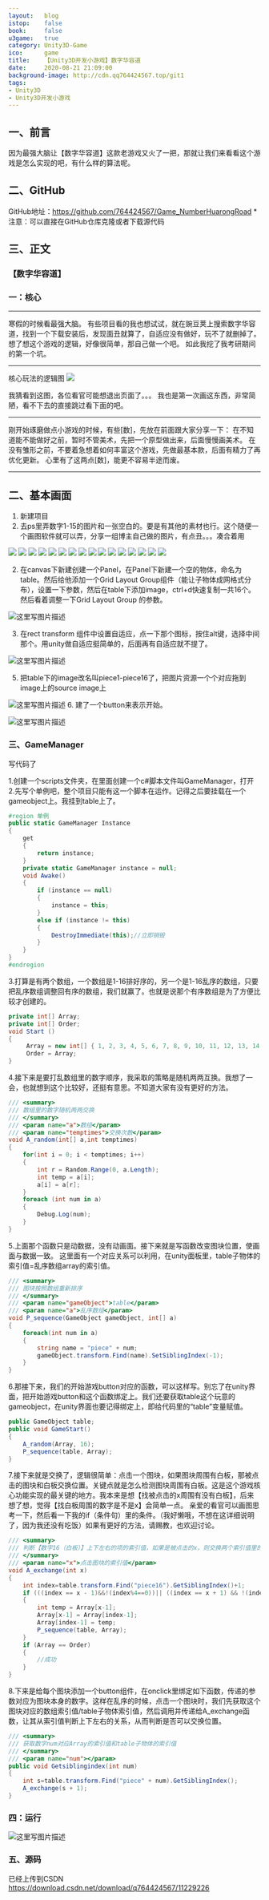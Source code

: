 ```yaml
---
layout:   blog
istop:	  false
book:	  false
u3game:	  true
category: Unity3D-Game
ico:	  game
title:    【Unity3D开发小游戏】数字华容道
date:     2020-08-21 21:09:00
background-image: http://cdn.qq764424567.top/git1
tags:
- Unity3D
- Unity3D开发小游戏
---
```


## 一、前言

因为最强大脑让【数字华容道】这款老游戏又火了一把，那就让我们来看看这个游戏是怎么实现的吧，有什么样的算法呢。

## 二、GitHub

GitHub地址：https://github.com/764424567/Game_NumberHuarongRoad
*注意：可以直接在GitHub仓库克隆或者下载源代码

## 三、正文
### 【数字华容道】
### 一：核心


----------


寒假的时候看最强大脑。
有些项目看的我也想试试，就在豌豆荚上搜索数字华容道，找到一个下载安装后，发现面丑就算了，自适应没有做好，玩不了就删掉了。
想了想这个游戏的逻辑，好像很简单，那自己做一个吧。
如此我挖了我考研期间的第一个坑。


----------
核心玩法的逻辑图
![](http://cdn.qq764424567.top/20180318215153849)

我猜看到这图，各位看官可能想退出页面了。。。
我也是第一次画这东西，非常简陋，看不下去的直接跳过看下面的吧。


----------
刚开始琢磨做点小游戏的时候，有些[数]，先放在前面跟大家分享一下：
在不知道能不能做好之前，暂时不管美术，先把一个原型做出来，后面慢慢画美术。
在没有雏形之前，不要着急想着如何丰富这个游戏，先做最基本款，后面有精力了再优化更新。
心里有了这两点[数]，能更不容易半途而废。

----------

## 二、基本画面
1. 新建项目
1. 去ps里弄数字1-15的图片和一张空白的。要是有其他的素材也行。这个随便一个画图软件就可以弄，分享一组博主自己做的图片，有点丑。。。凑合着用

![](http://cdn.qq764424567.top/road0)
![](http://cdn.qq764424567.top/road1)
![](http://cdn.qq764424567.top/road2)
![](http://cdn.qq764424567.top/road3)
![](http://cdn.qq764424567.top/road4)
![](http://cdn.qq764424567.top/road5)
![](http://cdn.qq764424567.top/road6)
![](http://cdn.qq764424567.top/road7)
![](http://cdn.qq764424567.top/road8)
![](http://cdn.qq764424567.top/road9)
![](http://cdn.qq764424567.top/road10)
![](http://cdn.qq764424567.top/road11)
![](http://cdn.qq764424567.top/road12)
![](http://cdn.qq764424567.top/road13)
![](http://cdn.qq764424567.top/road14)
![](hhttp://cdn.qq764424567.top/road15)


2. 在canvas下新建创建一个Panel，在Panel下新建一个空的物体，命名为table。然后给他添加一个Grid Layout Group组件（能让子物体成网格式分布），设置一下参数，然后在table下添加image，ctrl+d快速复制一共16个。然后看着调整一下Grid Layout Group 的参数。


![这里写图片描述](http://cdn.qq764424567.top/road16)

3. 在rect transform 组件中设置自适应，点一下那个图标，按住alt键，选择中间那个。用unity做自适应挺简单的，后面再有自适应就不提了。


![这里写图片描述](http://cdn.qq764424567.top/road17)


5. 把table下的image改名叫piece1-piece16了，把图片资源一个个对应拖到image上的source image上


![这里写图片描述](http://cdn.qq764424567.top/road18)
6. 建了一个button来表示开始。


![这里写图片描述](http://cdn.qq764424567.top/road19)


### 三、GameManager

写代码了

1.创建一个scripts文件夹，在里面创建一个c#脚本文件叫GameManager，打开
2.先写个单例吧，整个项目只能有这一个脚本在运作。记得之后要挂载在一个gameobject上。我挂到table上了。


```csharp
#region 单例 
public static GameManager Instance 
{ 
	get 
	{ 
		return instance; 
	} 	 
	private static GameManager instance = null; 
	void Awake() 
	{ 
		if (instance == null) 
		{ 
			instance = this; 
		} 
		else if (instance != this) 
		{ 
			DestroyImmediate(this);//立即销毁 
		} 
	}
} 
#endregion
```

3.打算是有两个数组，一个数组是1-16排好序的，另一个是1-16乱序的数组，只要把乱序数组调整回有序的数组，我们就赢了。也就是说那个有序数组是为了方便比较才创建的。

```csharp
private int[] Array; 
private int[] Order; 
void Start () 
{
	 Array = new int[] { 1, 2, 3, 4, 5, 6, 7, 8, 9, 10, 11, 12, 13, 14, 15, 16 };
	 Order = Array; 
}
```

4.接下来是要打乱数组里的数字顺序，我采取的策略是随机两两互换。我想了一会，也就想到这个比较好，还挺有意思。不知道大家有没有更好的方法。

```csharp
/// <summary> 
/// 数组里的数字随机两两交换 
/// </summary> 
/// <param name="a">数组</param> 
/// <param name="temptimes">交换次数</param> 
void A_random(int[] a,int temptimes) 
{
	for(int i = 0; i < temptimes; i++)
	{ 
		int r = Random.Range(0, a.Length); 
		int temp = a[i];  
		a[i] = a[r];  
	}
	foreach (int num in a)
	{ 
		Debug.Log(num);  
	} 
}
```

5.上面那个函数只是动数据，没有动画面。接下来就是写函数改变图块位置，使画面与数据一致。
这里面有一个对应关系可以利用，在unity面板里，table子物体的索引值=乱序数组array的索引值。

```csharp
/// <summary> 
/// 图块按照数组重新排序 
/// </summary> 
/// <param name="gameObject">table</param> 
/// <param name="a">乱序数组</param> 
void P_sequence(GameObject gameObject, int[] a) 
{ 
	foreach(int num in a) 
	{ 
		string name = "piece" + num; 
		gameObject.transform.Find(name).SetSiblingIndex(-1); 
	} 
}
```
6.那接下来，我们的开始游戏button对应的函数，可以这样写。别忘了在unity界面，把开始游戏button和这个函数绑定上。我们还要获取table这个玩意的gameobject，在unity界面也要记得绑定上，即给代码里的“table”变量赋值。

```csharp
public GameObject table; 
public void GameStart() 
{ 
	A_random(Array, 16); 
	P_sequence(table, Array); 
}
```

7.接下来就是交换了，逻辑很简单：点击一个图块，如果图块周围有白板，那被点击的图块和白板交换位置。关键点就是怎么检测图块周围有白板。这是这个游戏核心功能实现的最关键的地方。我本来是想【找被点击的x周围有没有白板】，后来想了想，觉得【找白板周围的数字是不是x】会简单一点。
亲爱的看官可以画图思考一下，然后看一下我的if（条件句）里的条件。（我好懒哦，不想在这详细说明了，因为我还没有吃饭）如果有更好的方法，请赐教，也欢迎讨论。

```csharp
/// <summary> 
/// 判断【数字16（白板）】上下左右的项的索引值，如果是被点击的x，则交换两个索引值里的数据，然后调用函数刷新面板里图块的顺序 
/// </summary> 
/// <param name="x">点击图块的索引值</param> 
void A_exchange(int x) 
{ 
	int index=table.transform.Find("piece16").GetSiblingIndex()+1; 
	if (((index == x - 1)&&!(index%4==0))|| ((index == x + 1) && !(index % 4 == 1))|| (index + 4 == x)|| (index - 4 == x)) 
	{  
		int temp = Array[x-1];   
		Array[x-1] = Array[index-1];  
		Array[index-1] = temp; 
		P_sequence(table, Array); 
	} 
	if (Array == Order) 
	{ 
		//成功  
	}
}
```

8.下来是给每个图块添加一个button组件，在onclick里绑定如下函数，传递的参数对应为图块本身的数字。这样在乱序的时候，点击一个图块时，我们先获取这个图块对应的数组索引值/table子物体索引值，然后调用并传递给A_exchange函数，让其从索引值判断上下左右的关系，从而判断是否可以交换位置。

```csharp
/// <summary> 
/// 获取数字num对应Array的索引值和table子物体的索引值 
/// </summary> 
/// <param name="num"></param> 
public void Getsiblingindex(int num) 
{ 
	int s=table.transform.Find("piece" + num).GetSiblingIndex(); 
	A_exchange(s + 1); 
}
```

### 四：运行

![这里写图片描述](http://cdn.qq764424567.top/git1)



### 五、源码
已经上传到CSDN
https://download.csdn.net/download/q764424567/11229226
